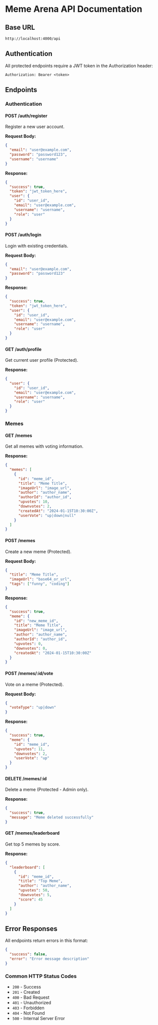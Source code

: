 # Meme Arena API Documentation

## Base URL
```
http://localhost:4000/api
```

## Authentication
All protected endpoints require a JWT token in the Authorization header:
```
Authorization: Bearer <token>
```

## Endpoints

### Authentication

#### POST /auth/register
Register a new user account.

**Request Body:**
```json
{
  "email": "user@example.com",
  "password": "password123",
  "username": "username"
}
```

**Response:**
```json
{
  "success": true,
  "token": "jwt_token_here",
  "user": {
    "id": "user_id",
    "email": "user@example.com",
    "username": "username",
    "role": "user"
  }
}
```

#### POST /auth/login
Login with existing credentials.

**Request Body:**
```json
{
  "email": "user@example.com",
  "password": "password123"
}
```

**Response:**
```json
{
  "success": true,
  "token": "jwt_token_here",
  "user": {
    "id": "user_id",
    "email": "user@example.com",
    "username": "username",
    "role": "user"
  }
}
```

#### GET /auth/profile
Get current user profile (Protected).

**Response:**
```json
{
  "user": {
    "id": "user_id",
    "email": "user@example.com",
    "username": "username",
    "role": "user"
  }
}
```

### Memes

#### GET /memes
Get all memes with voting information.

**Response:**
```json
{
  "memes": [
    {
      "id": "meme_id",
      "title": "Meme Title",
      "imageUrl": "image_url",
      "author": "author_name",
      "authorId": "author_id",
      "upvotes": 10,
      "downvotes": 2,
      "createdAt": "2024-01-15T10:30:00Z",
      "userVote": "up|down|null"
    }
  ]
}
```

#### POST /memes
Create a new meme (Protected).

**Request Body:**
```json
{
  "title": "Meme Title",
  "imageUrl": "base64_or_url",
  "tags": ["funny", "coding"]
}
```

**Response:**
```json
{
  "success": true,
  "meme": {
    "id": "new_meme_id",
    "title": "Meme Title",
    "imageUrl": "image_url",
    "author": "author_name",
    "authorId": "author_id",
    "upvotes": 0,
    "downvotes": 0,
    "createdAt": "2024-01-15T10:30:00Z"
  }
}
```

#### POST /memes/:id/vote
Vote on a meme (Protected).

**Request Body:**
```json
{
  "voteType": "up|down"
}
```

**Response:**
```json
{
  "success": true,
  "meme": {
    "id": "meme_id",
    "upvotes": 11,
    "downvotes": 2,
    "userVote": "up"
  }
}
```

#### DELETE /memes/:id
Delete a meme (Protected - Admin only).

**Response:**
```json
{
  "success": true,
  "message": "Meme deleted successfully"
}
```

#### GET /memes/leaderboard
Get top 5 memes by score.

**Response:**
```json
{
  "leaderboard": [
    {
      "id": "meme_id",
      "title": "Top Meme",
      "author": "author_name",
      "upvotes": 50,
      "downvotes": 5,
      "score": 45
    }
  ]
}
```

## Error Responses

All endpoints return errors in this format:
```json
{
  "success": false,
  "error": "Error message description"
}
```

### Common HTTP Status Codes
- `200` - Success
- `201` - Created
- `400` - Bad Request
- `401` - Unauthorized
- `403` - Forbidden
- `404` - Not Found
- `500` - Internal Server Error